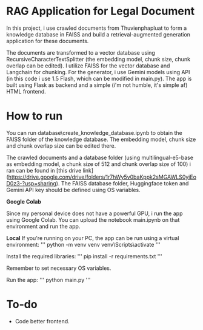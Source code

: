 # **RAG Application for Legal Document**

In this project, i use crawled documents from Thuvienphapluat to form a knowledge database in FAISS and build a retrieval-augmented generation application for these documents.

The documents are transformed to a vector database using RecursiveCharacterTextSplitter (the embedding model, chunk size, chunk overlap can be edited). I utilize FAISS for the vector database and Langchain for chunking. For the generator, i use Gemini models using API (in this code i use 1.5 Flash, which can be modified in main.py). The app is built using Flask as backend and a simple (i'm not humble, it's simple af) HTML frontend.

# How to run
You can run database\create_knowledge_database.ipynb to obtain the FAISS folder of the knowledge database. The embedding model, chunk size and chunk overlap size can be edited there.

The crawled documents and a database folder (using multilingual-e5-base as embedding model, a chunk size of 512 and chunk overlap size of 100) i ran can be found in [this drive link]
(https://drive.google.com/drive/folders/1r7hWy5v0baKppk2sMGAWLS0yiEoD0z3-?usp=sharing). The FAISS database folder, Huggingface token and Gemini API key should be defined using OS variables.

**Google Colab**

Since my personal device does not have a powerful GPU, i run the app using Google Colab. You can upload the notebook main.ipynb on that environment and run the app. 

**Local**
If you're running on your PC, the app can be run using a virtual environment:
'''
python -m venv venv
venv\Scripts\activate
'''

Install the required libraries:
'''
pip install -r requirements.txt
'''

Remember to set necessary OS variables.

Run the app:
'''
python main.py
'''


# To-do
- Code better frontend.